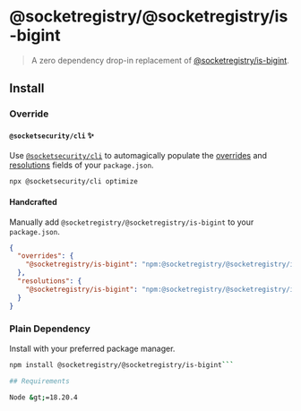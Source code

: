 # @socketregistry/@socketregistry/is-bigint

> A zero dependency drop-in replacement of
> [@socketregistry/is-bigint](https://www.npmjs.com/package/@socketregistry/is-bigint).

## Install

### Override

#### `@socketsecurity/cli` :sparkles:

Use [`@socketsecurity/cli`](https://www.npmjs.com/package/@socketsecurity/cli)
to automagically populate the
[overrides](https://docs.npmjs.com/cli/v9/configuring-npm/package-json#overrides)
and [resolutions](https://yarnpkg.com/configuration/manifest#resolutions) fields
of your `package.json`.

```sh
npx @socketsecurity/cli optimize
```

#### Handcrafted

Manually add `@socketregistry/@socketregistry/is-bigint` to your `package.json`.

```json
{
  "overrides": {
    "@socketregistry/is-bigint": "npm:@socketregistry/@socketregistry/is-bigint@^1"
  },
  "resolutions": {
    "@socketregistry/is-bigint": "npm:@socketregistry/@socketregistry/is-bigint@^1"
  }
}
```

### Plain Dependency

Install with your preferred package manager.

````sh
npm install @socketregistry/@socketregistry/is-bigint```

## Requirements

Node &gt;=18.20.4
````
